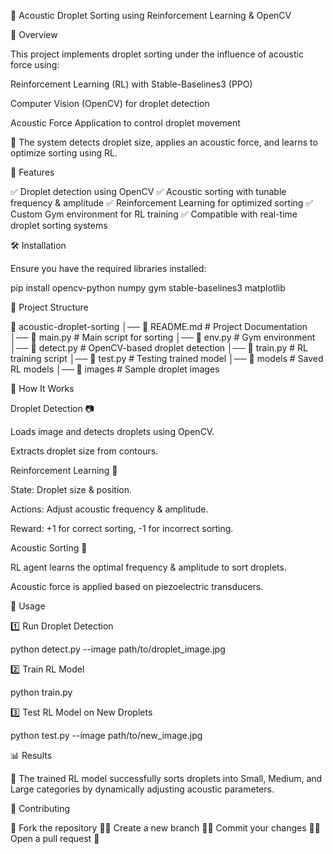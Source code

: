 🎵 Acoustic Droplet Sorting using Reinforcement Learning & OpenCV

📌 Overview

This project implements droplet sorting under the influence of acoustic force using:

Reinforcement Learning (RL) with Stable-Baselines3 (PPO)

Computer Vision (OpenCV) for droplet detection

Acoustic Force Application to control droplet movement

🔬 The system detects droplet size, applies an acoustic force, and learns to optimize sorting using RL.

🚀 Features

✅ Droplet detection using OpenCV
✅ Acoustic sorting with tunable frequency & amplitude
✅ Reinforcement Learning for optimized sorting
✅ Custom Gym environment for RL training
✅ Compatible with real-time droplet sorting systems

🛠 Installation

Ensure you have the required libraries installed:

pip install opencv-python numpy gym stable-baselines3 matplotlib

📂 Project Structure

📁 acoustic-droplet-sorting
│── 📜 README.md       # Project Documentation
│── 📜 main.py         # Main script for sorting
│── 📜 env.py          # Gym environment
│── 📜 detect.py       # OpenCV-based droplet detection
│── 📜 train.py        # RL training script
│── 📜 test.py         # Testing trained model
│── 📁 models          # Saved RL models
│── 📁 images          # Sample droplet images

🎯 How It Works

Droplet Detection 📷

Loads image and detects droplets using OpenCV.

Extracts droplet size from contours.

Reinforcement Learning 🧠

State: Droplet size & position.

Actions: Adjust acoustic frequency & amplitude.

Reward: +1 for correct sorting, -1 for incorrect sorting.

Acoustic Sorting 🎵

RL agent learns the optimal frequency & amplitude to sort droplets.

Acoustic force is applied based on piezoelectric transducers.

📜 Usage

1️⃣ Run Droplet Detection

python detect.py --image path/to/droplet_image.jpg

2️⃣ Train RL Model

python train.py

3️⃣ Test RL Model on New Droplets

python test.py --image path/to/new_image.jpg

📊 Results

📌 The trained RL model successfully sorts droplets into Small, Medium, and Large categories by dynamically adjusting acoustic parameters.

🤝 Contributing

🔹 Fork the repository 📌🔹 Create a new branch 🔄🔹 Commit your changes 🎯🔹 Open a pull request 🚀
